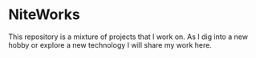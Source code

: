 # NiteWorks

This repository is a mixture of projects that I work on. As I dig into a new hobby or explore a new technology I will share my work here.


